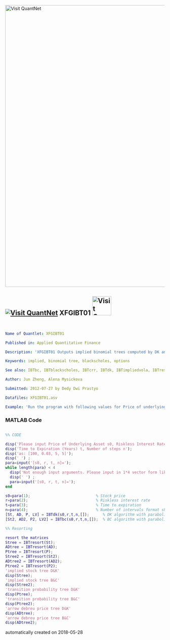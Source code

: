 [<img src="https://github.com/QuantLet/Styleguide-and-FAQ/blob/master/pictures/banner.png" width="888" alt="Visit QuantNet">](http://quantlet.de/)

## [<img src="https://github.com/QuantLet/Styleguide-and-FAQ/blob/master/pictures/qloqo.png" alt="Visit QuantNet">](http://quantlet.de/) **XFGIBT01** [<img src="https://github.com/QuantLet/Styleguide-and-FAQ/blob/master/pictures/QN2.png" width="60" alt="Visit QuantNet 2.0">](http://quantlet.de/)

```yaml


Name of Quantlet: XFGIBT01 

Published in: Applied Quantitative Finance

Description: 'XFGIBT01 Outputs implied binomial trees computed by DK and BC algorithm of stock prices, transition probabilities and Arrow-Debreu prices, respectively, with a parabolic implied volatility (see IBTimpliedvola). Require IBTblackscholes.m, IBTdk.m, IBTbc.m, IBTimpliedvola.m, IBTresort.m, IBTcrr.m'

Keywords: implied, binomial tree, blackscholes, options

See also: IBTbc, IBTblackscholes, IBTcrr, IBTdk, IBTimpliedvola, IBTresort, XFGLSK, XFGSPDcb2, XFGSPDcom

Author: Jun Zheng, Alena Mysickova

Submitted: 2012-07-27 by Dedy Dwi Prastyo

Datafiles: XFGIBT01.asv

Example: 'Run the program with following values for Price of underlying asset, Interest rate, Time to expiration and Number of steps, respectively: [100, 0.03, 3, 3]'

```

### MATLAB Code
```matlab

%% CODE

disp('Please input Price of Underlying Asset s0, Riskless Interest Rate per Year r');
disp('Time to Expiration (Years) t, Number of steps n');
disp('as: [100, 0.03, 5, 5]');
disp(' ') ;
para=input('[s0, r, t, n]=');
while length(para) < 4
  disp('Not enough input arguments. Please input in 1*4 vector form like [100, 0.03, 5, 5]');
  disp(' ') ;
  para=input('[s0, r, t, n]=');
end

s0=para(1);                             % Stock price
r=para(2);                              % Riskless interest rate   
t=para(3);                              % Time to expiration
n=para(4);                              % Number of intervals format short
[St, AD, P, LV] = IBTdk(s0,r,t,n,[]);      % DK algorithm with parabolic implied volatility
[St2, AD2, P2, LV2] = IBTbc(s0,r,t,n,[]);  % BC algorithm with parabolic implied volatility

%% Resorting

resort the matrices    
Stree = IBTresort(St);                  
ADtree = IBTresort(AD);
Ptree = IBTresort(P);
Stree2 = IBTresort(St2);
ADtree2 = IBTresort(AD2);
Ptree2 = IBTresort(P2);
'implied stock tree D&K'
disp(Stree);
'implied stock tree B&C'
disp(Stree2);
'transition probability tree D&K'
disp(Ptree);
'transition probability tree B&C'
disp(Ptree2);
'arrow debreu price tree D&K'
disp(ADtree);
'arrow debreu price tree B&C'
disp(ADtree2);
```

automatically created on 2018-05-28